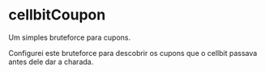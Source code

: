 # cellbitCoupon
Um simples bruteforce para cupons.


Configurei este bruteforce para descobrir os cupons que o cellbit passava antes dele dar a charada.
